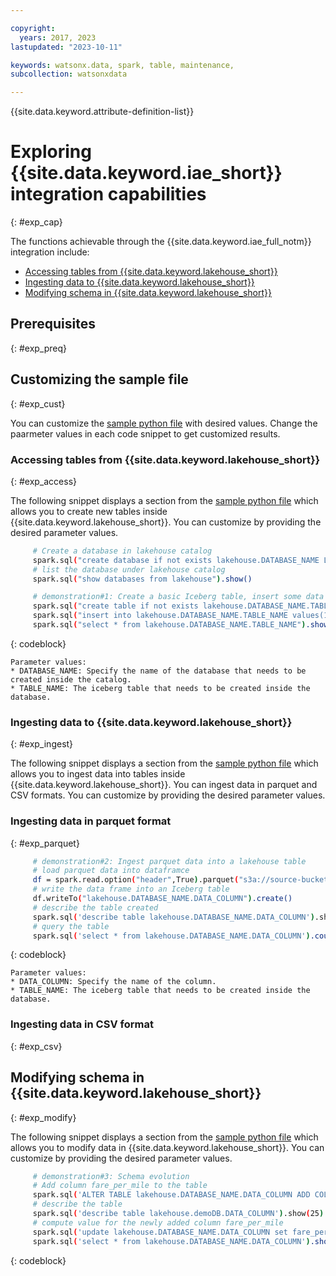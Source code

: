 ```yaml
---

copyright:
  years: 2017, 2023
lastupdated: "2023-10-11"

keywords: watsonx.data, spark, table, maintenance,
subcollection: watsonxdata

---
```


{{site.data.keyword.attribute-definition-list}}

# Exploring {{site.data.keyword.iae_short}} integration capabilities
{: #exp_cap}

The functions achievable through the {{site.data.keyword.iae_full_notm}} integration include:
* [Accessing tables from {{site.data.keyword.lakehouse_short}}](#exp_access)
* [Ingesting data to {{site.data.keyword.lakehouse_short}}](#exp_ingest)
* [Modifying schema in {{site.data.keyword.lakehouse_short}}](#exp_modify)

## Prerequisites
{: #exp_preq}

<!-- Inputs required -->



## Customizing the sample file
{: #exp_cust}

You can customize the [sample python file](#python_file) with desired values. Change the paarmeter values in each code snippet to get customized results.

### Accessing tables from {{site.data.keyword.lakehouse_short}}
{: #exp_access}

The following snippet displays a section from the [sample python file](#python_file) which allows you to create new tables inside {{site.data.keyword.lakehouse_short}}. You can customize by providing the desired parameter values.

   ```bash
        # Create a database in lakehouse catalog
        spark.sql("create database if not exists lakehouse.DATABASE_NAME LOCATION 's3a://lakehouse-bucket/'")
        # list the database under lakehouse catalog
        spark.sql("show databases from lakehouse").show()

        # demonstration#1: Create a basic Iceberg table, insert some data and then query table
        spark.sql("create table if not exists lakehouse.DATABASE_NAME.TABLE_NAME(id INTEGER, name VARCHAR(10), age INTEGER, salary DECIMAL(10, 2)) using iceberg").show()
        spark.sql("insert into lakehouse.DATABASE_NAME.TABLE_NAME values(1,'Alan',23,3400.00),(2,'Ben',30,5500.00),(3,'Chen',35,6500.00)")
        spark.sql("select * from lakehouse.DATABASE_NAME.TABLE_NAME").show()
   ```
   {: codeblock}

    Parameter values:
    * DATABASE_NAME: Specify the name of the database that needs to be created inside the catalog.
    * TABLE_NAME: The iceberg table that needs to be created inside the database.


### Ingesting data to {{site.data.keyword.lakehouse_short}}
{: #exp_ingest}

The following snippet displays a section from the [sample python file](#python_file) which allows you to ingest data into tables inside {{site.data.keyword.lakehouse_short}}. You can ingest data in parquet and CSV formats. You can customize by providing the desired parameter values.

### Ingesting data in parquet format
{: #exp_parquet}

   ```bash
        # demonstration#2: Ingest parquet data into a lakehouse table
        # load parquet data into dataframce
        df = spark.read.option("header",True).parquet("s3a://source-bucket/nyc-taxi/yellow_tripdata_2022-01.parquet")
        # write the data frame into an Iceberg table
        df.writeTo("lakehouse.DATABASE_NAME.DATA_COLUMN").create()
        # describe the table created
        spark.sql('describe table lakehouse.DATABASE_NAME.DATA_COLUMN').show(25)
        # query the table
        spark.sql('select * from lakehouse.DATABASE_NAME.DATA_COLUMN').count()
   ```
   {: codeblock}

    Parameter values:
    * DATA_COLUMN: Specify the name of the column.
    * TABLE_NAME: The iceberg table that needs to be created inside the database.

### Ingesting data in CSV format
{: #exp_csv}

## Modifying schema in {{site.data.keyword.lakehouse_short}}
{: #exp_modify}

The following snippet displays a section from the [sample python file](#python_file) which allows you to modify data in {{site.data.keyword.lakehouse_short}}. You can customize by providing the desired parameter values.

   ```bash
        # demonstration#3: Schema evolution
        # Add column fare_per_mile to the table
        spark.sql('ALTER TABLE lakehouse.DATABASE_NAME.DATA_COLUMN ADD COLUMN(fare_per_mile double)')
        # describe the table
        spark.sql('describe table lakehouse.demoDB.DATA_COLUMN').show(25)
        # compute value for the newly added column fare_per_mile
        spark.sql('update lakehouse.DATABASE_NAME.DATA_COLUMN set fare_per_mile = total_amount/trip_distance')
        spark.sql('select * from lakehouse.DATABASE_NAME.DATA_COLUMN').show()
   ```
   {: codeblock}
